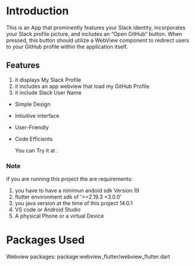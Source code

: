 # Introduction

This is an App that prominently features your Slack identity, incorporates your Slack profile picture, and includes an “Open GitHub” button. When pressed, this button should utilize a WebView component to redirect users to your GitHub profile within the application itself.

## Features

1. it displays My Slack Profile
2. it includes an app webview that load my GitHub Profile
3. it include Slack User Name
- Simple Design
- Intiuitive interface
- User-Friendly
- Code Efficients

  You can Try it at .

### Note

  if you are running this project the are requirements:
  1. you have to have a minimun andoid sdk Version 19
  2. flutter environment sdk of '>=2.19.3 <3.0.0'
  3. you java version at the time of this project 14.0.1
  4. VS code or Android Studio
  5. A physical Phone or a virtual Device

# Packages Used

Webview packages: package:webview_flutter/webview_flutter.dart

